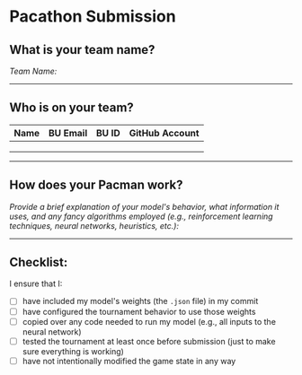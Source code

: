 # Pacathon Submission

## What is your team name?

_Team Name:_ 

---

## Who is on your team?

| Name          | BU Email        | BU ID     | GitHub Account      |
|---------------|-----------------|-----------|---------------------|
|               |                 |           |                     |
|               |                 |           |                     |
|               |                 |           |                     |

---

## How does your Pacman work?

_Provide a brief explanation of your model's behavior, what information it uses, and any fancy algorithms employed (e.g., reinforcement learning techniques, neural networks, heuristics, etc.):_ 

---

## Checklist:

I ensure that I:
- [ ] have included my model's weights (the `.json` file) in my commit
- [ ] have configured the tournament behavior to use those weights
- [ ] copied over any code needed to run my model (e.g., all inputs to the neural network)
- [ ] tested the tournament at least once before submission (just to make sure everything is working)
- [ ] have not intentionally modified the game state in any way

